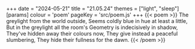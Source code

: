 +++
date = "2024-05-21"
title = "21.05.24"
themes = ["light", "sleep"]
[params]
  colour = 'poem'
  pageKey = 'src/poem.js'
+++
{{< poem >}}
The greylight from the world outside,
Seems coldly blue in hue at least a little,
But in the greylight all the room's
Geometry is indecisively in shadow,
They've hidden away their colours now,
They give instead a peaceful slumbering,
They hide their fullness for the dawn.
{{< /poem >}}